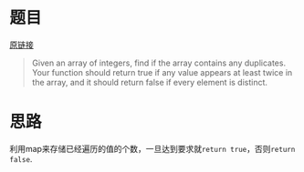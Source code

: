 # 题目

[原链接](https://leetcode.com/problems/contains-duplicate/)

> Given an array of integers, find if the array contains any duplicates. Your function should return true if any value appears at least twice in the array, and it should return false if every element is distinct.

# 思路

利用map来存储已经遍历的值的个数，一旦达到要求就`return true`，否则`return false`.
